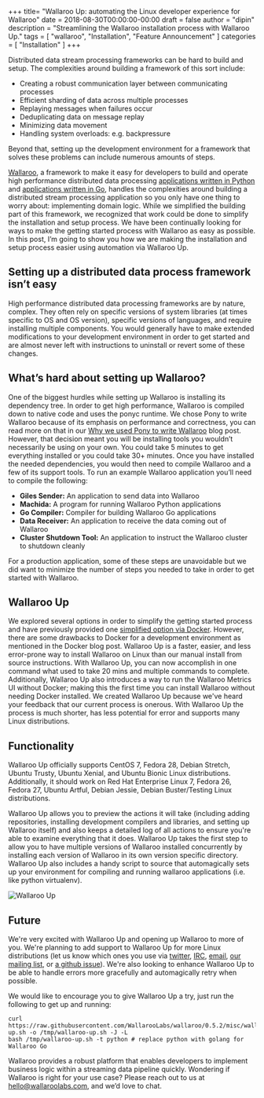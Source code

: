 +++
title= "Wallaroo Up: automating the Linux developer experience for Wallaroo"
date = 2018-08-30T00:00:00-00:00
draft = false
author = "dipin"
description = "Streamlining the Wallaroo installation process with Wallaroo Up."
tags = [
	"wallaroo",
	"Installation",
        "Feature Announcement"
]
categories = [
	"Installation"
]
+++


Distributed data stream processing frameworks can be hard to build and setup. The complexities around building a framework of this sort include:

- Creating a robust communication layer between communicating processes
- Efficient sharding of data across multiple processes
- Replaying messages when failures occur
- Deduplicating data on message replay
- Minimizing data movement
- Handling system overloads: e.g. backpressure

Beyond that, setting up the development environment for a framework that solves these problems can include numerous amounts of steps.

[Wallaroo](https://github.com/WallarooLabs/wallaroo), a framework to make it easy for developers to build and operate high performance distributed data processing [applications written in Python](https://blog.wallaroolabs.com/2017/10/go-python-go-stream-processing-for-python/) and [applications written in Go](https://blog.wallaroolabs.com/2018/01/go-go-go-stream-processing-for-go/), handles the complexities around building a distributed stream processing application so you only have one thing to worry about: implementing domain logic. While we simplified the building part of this framework, we recognized that work could be done to simplify the installation and setup process. We have been continually looking for ways to make the getting started process with Wallaroo as easy as possible. In this post, I’m going to show you how we are making the installation and setup process easier using automation via Wallaroo Up.

## Setting up a distributed data process framework isn’t easy

High performance distributed data processing frameworks are by nature, complex. They often rely on specific versions of system libraries (at times specific to OS and OS version), specific versions of languages, and require installing multiple components. You would generally have to make extended modifications to your development environment in order to get started and are almost never left with instructions to uninstall or revert some of these changes.

## What’s hard about setting up Wallaroo?

One of the biggest hurdles while setting up Wallaroo is installing its dependency tree. In order to get high performance, Wallaroo is compiled down to native code and uses the ponyc runtime. We chose Pony to write Wallaroo because of its emphasis on performance and correctness, you can read more on that in our [Why we used Pony to write Wallaroo](/2017/10/why-we-used-pony-to-write-wallaroo/) blog post. However, that decision meant you will be installing tools you wouldn’t necessarily be using on your own. You could take 5 minutes to get everything installed or you could take 30+ minutes. Once you have installed the needed dependencies, you would then need to compile Wallaroo and a few of its support tools. To run an example Wallaroo application you’ll need to compile the following:

- **Giles Sender:** An application to send data into Wallaroo
- **Machida:** A program for running Wallaroo Python applications
- **Go Compiler:** Compiler for building Wallaroo Go applications
- **Data Receiver:** An application to receive the data coming out of Wallaroo
- **Cluster Shutdown Tool:** An application to instruct the Wallaroo cluster to shutdown cleanly

For a production application, some of these steps are unavoidable but we did want to minimize the number of steps you needed to take in order to get started with Wallaroo.

## Wallaroo Up

We explored several options in order to simplify the getting started process and have previously provided one [simplified option via Docker](https://blog.wallaroolabs.com/2017/12/simplify-stream-processing-in-python-and-wallaroo-using-docker/). However, there are some drawbacks to Docker for a development environment as mentioned in the Docker blog post. Wallaroo Up is a faster, easier, and less error-prone way to install Wallaroo on Linux than our manual install from source instructions. With Wallaroo Up, you can now accomplish in one command what used to take 20 mins and multiple commands to complete. Additionally, Wallaroo Up also introduces a way to run the Wallaroo Metrics UI without Docker; making this the first time you can install Wallaroo without needing Docker installed. We created Wallaroo Up because we've heard your feedback that our current process is onerous. With Wallaroo Up the process is much shorter, has less potential for error and supports many Linux distributions.

## Functionality

Wallaroo Up officially supports CentOS 7, Fedora 28, Debian Stretch, Ubuntu Trusty, Ubuntu Xenial, and Ubuntu Bionic Linux distributions. Additionally, it should work on Red Hat Enterprise Linux 7, Fedora 26, Fedora 27, Ubuntu Artful, Debian Jessie, Debian Buster/Testing Linux distributions.

Wallaroo Up allows you to preview the actions it will take (including adding repositories, installing development compilers and libraries, and setting up Wallaroo itself) and also keeps a detailed log of all actions to ensure you're able to examine everything that it does. Wallaroo Up takes the first step to allow you to have multiple versions of Wallaroo installed concurrently by installing each version of Wallaroo in its own version specific directory. Wallaroo Up also includes a handy script to source that automagically sets up your environment for compiling and running wallaroo applications (i.e. like python virtualenv).

![Wallaroo Up](/images/post/wallaroo-up/wallaroo-up.png)

## Future

We're very excited with Wallaroo Up and opening up Wallaroo to more of you. We're planning to add support to Wallaroo Up for more Linux distributions (let us know which ones you use via [twitter](https://twitter.com/wallaroolabs), [IRC](https://webchat.freenode.net/?channels=#wallaroo), [email](hello@wallaroolabs.com), [our mailing list](https://groups.io/g/wallaroo), or [a github issue](https://github.com/WallarooLabs/wallaroo/issues/new)). We're also looking to enhance Wallaroo Up to be able to handle errors more gracefully and automagically retry when possible.

We would like to encourage you to give Wallaroo Up a try, just run the following to get up and running:

```
curl https://raw.githubusercontent.com/WallarooLabs/wallaroo/0.5.2/misc/wallaroo-up.sh -o /tmp/wallaroo-up.sh -J -L
bash /tmp/wallaroo-up.sh -t python # replace python with golang for Wallaroo Go
```

Wallaroo provides a robust platform that enables developers to implement business logic within a streaming data pipeline quickly. Wondering if Wallaroo is right for your use case? Please reach out to us at [hello@wallaroolabs.com](hello@wallaroolabs.com), and we’d love to chat.

